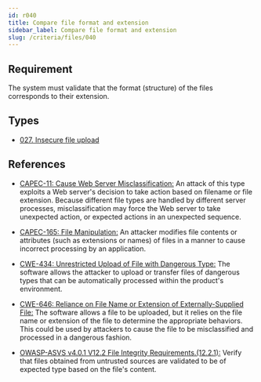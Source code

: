 ```yaml
---
id: r040
title: Compare file format and extension
sidebar_label: Compare file format and extension
slug: /criteria/files/040
---
```


## Requirement

The system must validate that
the format (structure) of the files corresponds to their extension.

## Types

- [027. Insecure file upload](/types/027)

## References

- [CAPEC-11: Cause Web Server Misclassification:](http://capec.mitre.org/data/definitions/11.html)
An attack of this type exploits a Web server's decision to take action based on
filename or file extension.
Because different file types are handled by different server processes,
misclassification may force the Web server to take unexpected action,
or expected actions in an unexpected sequence.

- [CAPEC-165: File Manipulation:](http://capec.mitre.org/data/definitions/165.html)
An attacker modifies file contents or attributes (such as extensions or names)
of files in a manner to cause incorrect processing by an application.

- [CWE-434: Unrestricted Upload of File with Dangerous Type:](https://cwe.mitre.org/data/definitions/434.html)
The software allows the attacker to upload or transfer files of dangerous types
that can be automatically processed within the product's environment.

- [CWE-646: Reliance on File Name or Extension of Externally-Supplied File:](https://cwe.mitre.org/data/definitions/646.html)
The software allows a file to be uploaded,
but it relies on the file name or extension of the file to determine the
appropriate behaviors.
This could be used by attackers to cause the file to be misclassified and
processed in a dangerous fashion.

- [OWASP-ASVS v4.0.1 V12.2 File Integrity Requirements.(12.2.1):](https://owasp.org/www-project-application-security-verification-standard/)
Verify that files obtained from untrusted sources are validated to be of
expected type based on the file's content.
